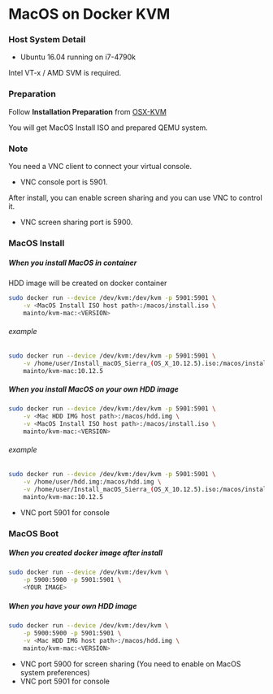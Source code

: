 # MacOS on Docker KVM

### Host System Detail
* Ubuntu 16.04 running on i7-4790k

Intel VT-x / AMD SVM is required.



### Preparation
Follow **Installation Preparation** from [OSX-KVM](https://github.com/kholia/OSX-KVM)

You will get MacOS Install ISO and prepared QEMU system.

### Note
You need a VNC client to connect your virtual console.
- VNC console port is 5901.

After install, you can enable screen sharing and you can use VNC to control it.
- VNC screen sharing port is 5900.

### MacOS Install

##### When you install MacOS in container
HDD image will be created on docker container
```sh
sudo docker run --device /dev/kvm:/dev/kvm -p 5901:5901 \
    -v <MacOS Install ISO host path>:/macos/install.iso \
    mainto/kvm-mac:<VERSION>
```
###### example
```sh
sudo docker run --device /dev/kvm:/dev/kvm -p 5901:5901 \
    -v /home/user/Install_macOS_Sierra_(OS_X_10.12.5).iso:/macos/install.iso \
    mainto/kvm-mac:10.12.5
```

##### When you install MacOS on your own HDD image
```sh
sudo docker run --device /dev/kvm:/dev/kvm -p 5901:5901 \
    -v <Mac HDD IMG host path>:/macos/hdd.img \
    -v <MacOS Install ISO host path>:/macos/install.iso \
    mainto/kvm-mac:<VERSION>
```
###### example
```sh
sudo docker run --device /dev/kvm:/dev/kvm -p 5901:5901 \
    -v /home/user/hdd.img:/macos/hdd.img \
    -v /home/user/Install_macOS_Sierra_(OS_X_10.12.5).iso:/macos/install.iso \
    mainto/kvm-mac:10.12.5
```
* VNC port 5901 for console

### MacOS Boot

##### When you created docker image after install
```sh
sudo docker run --device /dev/kvm:/dev/kvm \
    -p 5900:5900 -p 5901:5901 \ 
    <YOUR IMAGE>
```

##### When you have your own HDD image
```sh
sudo docker run --device /dev/kvm:/dev/kvm \
    -p 5900:5900 -p 5901:5901 \
    -v <Mac HDD IMG host path>:/macos/hdd.img \
    mainto/kvm-mac:<VERSION>
```
* VNC port 5900 for screen sharing (You need to enable on MacOS system preferences)
* VNC port 5901 for console
